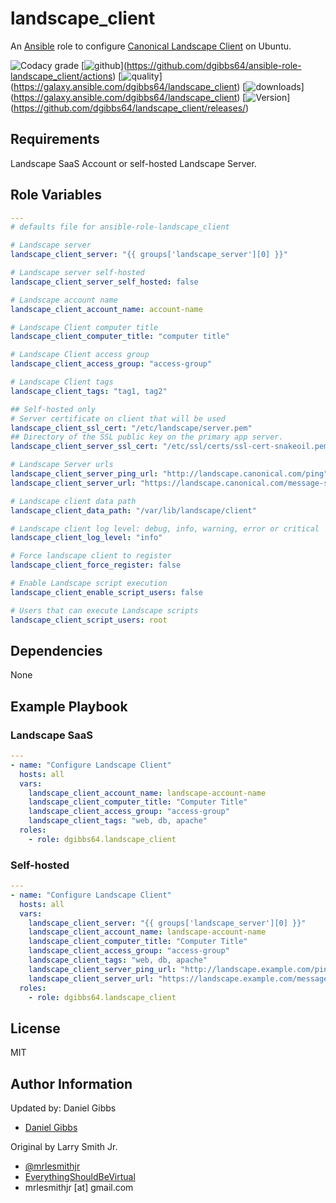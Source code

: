 # landscape_client

An [Ansible](https://www.ansible.com) role to configure [Canonical Landscape Client](https://landscape.canonical.com/) on Ubuntu.

![Codacy grade](https://img.shields.io/codacy/grade/1a892d499efd4dabb73beffa8d64ed01?logo=codacy&style=flat-square)
[![[github](https://github.com/dgibbs64/ansible-role-landscape_client/workflows/Ansible%20Molecule/badge.svg)](https://img.shields.io/github/workflow/status/dgibbs64/ansible-role-landscape_client/Ansible%20Molecule?label=molecule&logo=ansible&style=flat-square)](https://github.com/dgibbs64/ansible-role-landscape_client/actions)
[![[quality](https://img.shields.io/ansible/quality/59356)](https://img.shields.io/ansible/quality/59356?logo=ansible&style=flat-square)](https://galaxy.ansible.com/dgibbs64/landscape_client)
[![[downloads](https://img.shields.io/ansible/role/d/59356)](https://img.shields.io/ansible/role/d/59356?color=EE0000&logo=ansible&style=flat-square)](https://galaxy.ansible.com/dgibbs64/landscape_client)
[![[Version](https://img.shields.io/github/release/dgibbs64/ansible-role-landscape_client.svg)](https://img.shields.io/github/v/release/dgibbs64/ansible-role-landscape_client?logo=github&style=flat-square)](https://github.com/dgibbs64/landscape_client/releases/)

## Requirements

Landscape SaaS Account or self-hosted Landscape Server.

## Role Variables

```yaml
---
# defaults file for ansible-role-landscape_client

# Landscape server
landscape_client_server: "{{ groups['landscape_server'][0] }}"

# Landscape server self-hosted
landscape_client_server_self_hosted: false

# Landscape account name
landscape_client_account_name: account-name

# Landscape Client computer title
landscape_client_computer_title: "computer title"

# Landscape Client access group
landscape_client_access_group: "access-group"

# Landscape Client tags
landscape_client_tags: "tag1, tag2"

## Self-hosted only
# Server certificate on client that will be used
landscape_client_ssl_cert: "/etc/landscape/server.pem"
## Directory of the SSL public key on the primary app server.
landscape_client_server_ssl_cert: "/etc/ssl/certs/ssl-cert-snakeoil.pem"

# Landscape Server urls
landscape_client_server_ping_url: "http://landscape.canonical.com/ping"
landscape_client_server_url: "https://landscape.canonical.com/message-system"

# Landscape client data path
landscape_client_data_path: "/var/lib/landscape/client"

# Landscape client log level: debug, info, warning, error or critical
landscape_client_log_level: "info"

# Force landscape client to register
landscape_client_force_register: false

# Enable Landscape script execution
landscape_client_enable_script_users: false

# Users that can execute Landscape scripts
landscape_client_script_users: root
```

## Dependencies

None

## Example Playbook

### Landscape SaaS

```yaml
---
- name: "Configure Landscape Client"
  hosts: all
  vars:
    landscape_client_account_name: landscape-account-name
    landscape_client_computer_title: "Computer Title"
    landscape_client_access_group: "access-group"
    landscape_client_tags: "web, db, apache"
  roles:
    - role: dgibbs64.landscape_client
```

### Self-hosted

```yaml
---
- name: "Configure Landscape Client"
  hosts: all
  vars:
    landscape_client_server: "{{ groups['landscape_server'][0] }}"
    landscape_client_account_name: landscape-account-name
    landscape_client_computer_title: "Computer Title"
    landscape_client_access_group: "access-group"
    landscape_client_tags: "web, db, apache"
    landscape_client_server_ping_url: "http://landscape.example.com/ping"
    landscape_client_server_url: "https://landscape.example.com/message-system"
  roles:
    - role: dgibbs64.landscape_client
```

## License

MIT

## Author Information

Updated by: Daniel Gibbs

- [Daniel Gibbs](https://danielgibbs.co.uk)

Original by Larry Smith Jr.

- [@mrlesmithjr](https://www.twitter.com/mrlesmithjr)
- [EverythingShouldBeVirtual](http://www.everythingshouldbevirtual.com)
- mrlesmithjr [at] gmail.com
